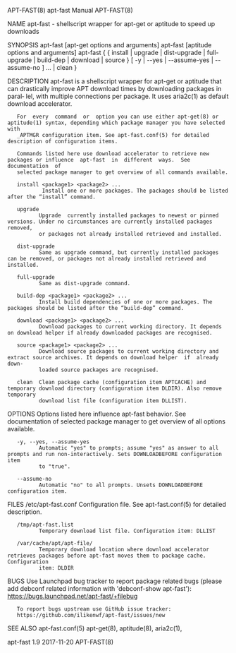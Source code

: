 APT-FAST(8)                                                       apt-fast Manual                                                      APT-FAST(8)

NAME
       apt-fast - shellscript wrapper for apt-get or aptitude to speed up downloads

SYNOPSIS
       apt-fast [apt-get options and arguments]
       apt-fast [aptitude options and arguments]
       apt-fast  { { install | upgrade | dist-upgrade | full-upgrade | build-dep | download | source } [ -y | --yes | --assume-yes | --assume-no ]
       <package1> <package2> ... | clean }

DESCRIPTION
       apt-fast is a shellscript wrapper for apt-get or aptitude that can drastically improve APT download times by downloading packages in paral‐
       lel, with multiple connections per package.
       It uses aria2c(1) as default download accelerator.

       For  every  command  or  option you can use either apt-get(8) or aptitude(1) syntax, depending which package manager you have selected with
       _APTMGR configuration item. See apt-fast.conf(5) for detailed description of configuration items.

       Commands listed here use download accelerator to retrieve new packages or influence  apt-fast  in  different  ways.  See  documentation  of
       selected package manager to get overview of all commands available.

       install <package1> <package2> ...
               Install one or more packages. The packages should be listed after the “install” command.

       upgrade
              Upgrade  currently installed packages to newest or pinned versions. Under no circumstances are currently installed packages removed,
              or packages not already installed retrieved and installed.

       dist-upgrade
              Same as upgrade command, but currently installed packages can be removed, or packages not already installed retrieved and installed.

       full-upgrade
              Same as dist-upgrade command.

       build-dep <package1> <package2> ...
              Install build dependencies of one or more packages. The packages should be listed after the “build-dep” command.

       download <package1> <package2> ...
              Download packages to current working directory. It depends on download helper if already downloaded packages are recognised.

       source <package1> <package2> ...
              Download source packages to current working directory and extract source archives. It depends on download helper  if  already  down‐
              loaded source packages are recognised.

       clean  Clean package cache (configuration item APTCACHE) and temporary download directory (configuration item DLDIR). Also remove temporary
              download list file (configuration item DLLIST).

OPTIONS
       Options listed here influence apt-fast behavior. See documentation of selected package manager to get overview of all options available.

       -y, --yes, --assume-yes
              Automatic "yes" to prompts; assume "yes" as answer to all prompts and run non-interactively. Sets DOWNLOADBEFORE configuration  item
              to "true".

       --assume-no
              Automatic "no" to all prompts. Unsets DOWNLOADBEFORE configuration item.

FILES
       /etc/apt-fast.conf
              Configuration file. See apt-fast.conf(5) for detailed description.

       /tmp/apt-fast.list
              Temporary download list file. Configuration item: DLLIST

       /var/cache/apt/apt-file/
              Temporary download location where download accelerator retrieves packages before apt-fast moves them to package cache. Configuration
              item: DLDIR

BUGS
       Use Launchpad bug tracker to report package related bugs (please add debconf related information with 'debconf-show apt-fast'):
       https://bugs.launchpad.net/apt-fast/+filebug

       To report bugs upstream use GitHub issue tracker:
       https://github.com/ilikenwf/apt-fast/issues/new

SEE ALSO
       apt-fast.conf(5)
       apt-get(8), aptitude(8), aria2c(1),

apt-fast 1.9                                                        2017-11-20                                                         APT-FAST(8)
